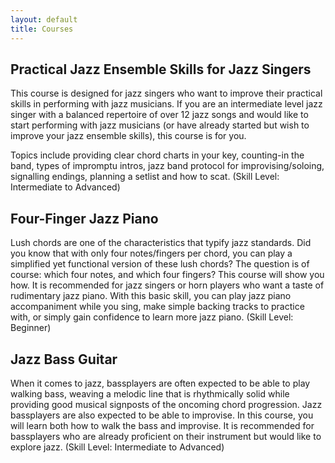 ```yaml
---
layout: default
title: Courses
---
```


## Practical Jazz Ensemble Skills for Jazz Singers

This course is designed for jazz singers who want to improve their practical skills in performing with jazz musicians. If you are an intermediate level jazz singer with a balanced repertoire of over 12 jazz songs and would like to start performing with jazz musicians (or have already started but wish to improve your jazz ensemble skills), this course is for you.

Topics include providing clear chord charts in your key, counting-in the band, types of impromptu intros, jazz band protocol for improvising/soloing, signalling endings, planning a setlist and how to scat. (Skill Level: Intermediate to Advanced)

## Four-Finger Jazz Piano

Lush chords are one of the characteristics that typify jazz standards. Did you know that with only four notes/fingers per chord, you can play a simplified yet functional version of these lush chords? The question is of course: which four notes, and which four fingers? This course will show you how. It is recommended for jazz singers or horn players who want a taste of rudimentary jazz piano. With this basic skill, you can play jazz piano accompaniment while you sing, make simple backing tracks to practice with, or simply gain confidence to learn more jazz piano. (Skill Level: Beginner)

## Jazz Bass Guitar

When it comes to jazz, bassplayers are often expected to be able to play walking bass, weaving a melodic line that is rhythmically solid while providing good musical signposts of the oncoming chord progression. Jazz bassplayers are also expected to be able to improvise. In this course, you will learn both how to walk the bass and improvise. It is recommended for bassplayers who are already proficient on their instrument but would like to explore jazz. (Skill Level: Intermediate to Advanced)
